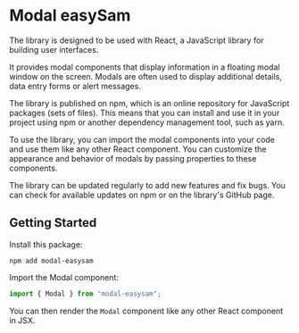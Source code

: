 # Modal easySam

The library is designed to be used with React, a JavaScript library for building user interfaces.

It provides modal components that display information in a floating modal window on the screen. Modals are often used to display additional details, data entry forms or alert messages.

The library is published on npm, which is an online repository for JavaScript packages (sets of files). This means that you can install and use it in your project using npm or another dependency management tool, such as yarn.

To use the library, you can import the modal components into your code and use them like any other React component. You can customize the appearance and behavior of modals by passing properties to these components.

The library can be updated regularly to add new features and fix bugs. You can check for available updates on npm or on the library's GitHub page.

## Getting Started

Install this package:

```shell
npm add modal-easysam
```

Import the Modal component:

```js
import { Modal } from "modal-easysam";
```

You can then render the `Modal` component like any other React component in JSX.